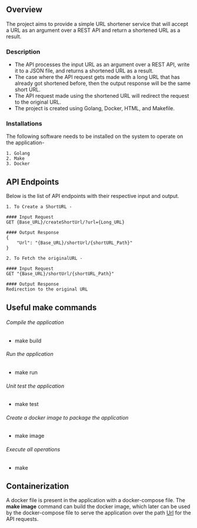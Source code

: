 ## Overview

The project aims to provide a simple URL shortener service that will accept a URL as an argument over a REST API and return a shortened URL as a result.

### Description

- The API processes the input URL as an argument over a REST API, write it to a JSON file, and returns a shortened URL as a result.
- The case where the API request gets made with a long URL that has already got shortened before, then the output response will be the same short URL.
- The API request made using the shortened URL will redirect the request to the original URL.
- The project is created using Golang, Docker, HTML, and Makefile.

### Installations

The following software needs to be installed on the system to operate on the application-
```
1. Golang
2. Make
3. Docker
```

## API Endpoints

Below is the list of API endpoints with their respective input and output.
```
1. To Create a ShortURL -

#### Input Request
GET {Base_URL}/createShortUrl/?url={Long_URL}

#### Output Response
{
    "Url": "{Base_URL}/shortUrl/{shortURL_Path}"
}
```
```
2. To Fetch the originalURL -

#### Input Request
GET "{Base_URL}/shortUrl/{shortURL_Path}"

#### Output Response
Redirection to the original URL
```

## Useful make commands

###### Compile the application
- make build

###### Run the application
- make run

###### Unit test the application
- make test

###### Create a docker image to package the application
- make image

###### Execute all operations
- make

## Containerization

A docker file is present in the application with a docker-compose file. The **make image** command can build the docker image, which later can be used by the docker-compose file to serve the application over the path [Url]({Base_URL}) for the API requests.